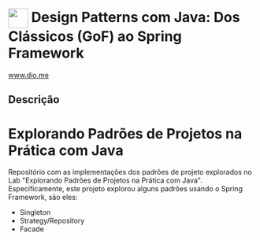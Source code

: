 # <img align="center" width="40px" src="https://hermes.digitalinnovation.one/assets/diome/logo-minimized.png"> Design Patterns com Java: Dos Clássicos (GoF) ao Spring Framework
www.dio.me

## Descrição
# Explorando Padrões de Projetos na Prática com Java

Repositório com as implementações dos padrões de projeto explorados no Lab "Explorando Padrões de Projetos na Prática com Java". Especificamente, este projeto explorou alguns padrões usando o Spring Framework, são eles:
- Singleton
- Strategy/Repository
- Facade
